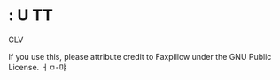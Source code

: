#  : U TT
CLV


If you use this, please attribute credit to Faxpillow under the GNU Public License.  ㅓㅁ-먀 
